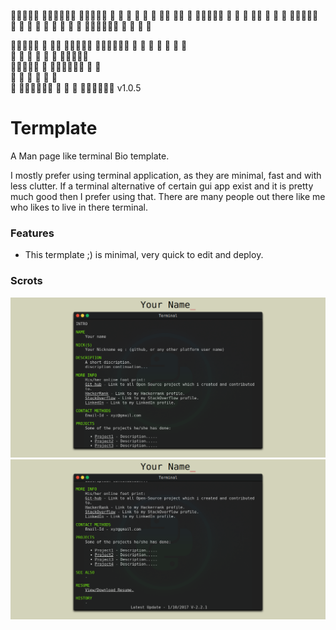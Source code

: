 
         
                   
               
                  
                     
                
                           
                                  
               
                           
                       
                    
                            
                  v1.0.5 
                                  
  # Termplate

  A Man page like terminal Bio template.


  I mostly prefer using terminal application, as they are minimal, fast and with less clutter.
  If a terminal alternative of certain gui app exist and it is pretty much good then I prefer using that.
  There are many people out there like me who likes to live in there terminal.

  ### Features
  - This termplate ;) is minimal, very quick to edit and deploy.  
    
  ### Scrots

  <img src="/scrots/a.png" width="840">

  <img src="/scrots/b.png" width="840">
                           
